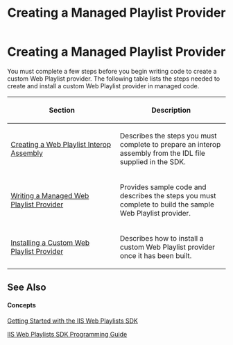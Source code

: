 ﻿---
title: Creating a Managed Playlist Provider
TOCTitle: Creating a Managed Playlist Provider
ms:assetid: 5e110f4b-49ff-491f-9b7e-c9254e2c9597
ms:mtpsurl: https://msdn.microsoft.com/en-us/library/Dd146272(v=VS.90)
ms:contentKeyID: 19132343
ms.date: 05/02/2012
mtps_version: v=VS.90
---

# Creating a Managed Playlist Provider

You must complete a few steps before you begin writing code to create a custom Web Playlist provider. The following table lists the steps needed to create and install a custom Web Playlist provider in managed code.

<table>
<colgroup>
<col style="width: 50%" />
<col style="width: 50%" />
</colgroup>
<thead>
<tr class="header">
<th><p>Section</p></th>
<th><p>Description</p></th>
</tr>
</thead>
<tbody>
<tr class="odd">
<td><p><a href="creating-a-web-playlist-interop-assembly.md">Creating a Web Playlist Interop Assembly</a></p></td>
<td><p>Describes the steps you must complete to prepare an interop assembly from the IDL file supplied in the SDK.</p></td>
</tr>
<tr class="even">
<td><p><a href="writing-a-managed-web-playlist-provider.md">Writing a Managed Web Playlist Provider</a></p></td>
<td><p>Provides sample code and describes the steps you must complete to build the sample Web Playlist provider.</p></td>
</tr>
<tr class="odd">
<td><p><a href="installing-a-custom-web-playlist-provider.md">Installing a Custom Web Playlist Provider</a></p></td>
<td><p>Describes how to install a custom Web Playlist provider once it has been built.</p></td>
</tr>
</tbody>
</table>


## See Also

#### Concepts

[Getting Started with the IIS Web Playlists SDK](getting-started-with-the-iis-web-playlists-sdk.md)

[IIS Web Playlists SDK Programming Guide](iis-web-playlists-sdk-programming-guide.md)

